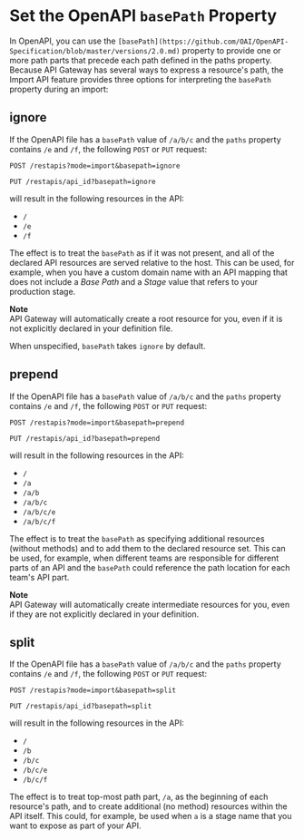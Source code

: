 # Set the OpenAPI `basePath` Property<a name="api-gateway-import-api-basePath"></a>

 In OpenAPI, you can use the `[basePath](https://github.com/OAI/OpenAPI-Specification/blob/master/versions/2.0.md)` property to provide one or more path parts that precede each path defined in the paths property\. Because API Gateway has several ways to express a resource's path, the Import API feature provides three options for interpreting the `basePath` property during an import: 

## ignore<a name="api-gateway-import-api-basePath-ignore"></a>

 If the OpenAPI file has a `basePath` value of `/a/b/c` and the `paths` property contains `/e` and `/f`, the following `POST` or `PUT` request: 

```
POST /restapis?mode=import&basepath=ignore
```

```
PUT /restapis/api_id?basepath=ignore
```

 will result in the following resources in the API: 
+ `/`
+ `/e`
+ `/f`

 The effect is to treat the `basePath` as if it was not present, and all of the declared API resources are served relative to the host\. This can be used, for example, when you have a custom domain name with an API mapping that does not include a *Base Path* and a *Stage* value that refers to your production stage\. 

**Note**  
 API Gateway will automatically create a root resource for you, even if it is not explicitly declared in your definition file\. 

 When unspecified, `basePath` takes `ignore` by default\. 

## prepend<a name="api-gateway-import-api-basePath-prepend"></a>

 If the OpenAPI file has a `basePath` value of `/a/b/c` and the `paths` property contains `/e` and `/f`, the following `POST` or `PUT` request: 

```
POST /restapis?mode=import&basepath=prepend
```

```
PUT /restapis/api_id?basepath=prepend
```

 will result in the following resources in the API: 
+ `/`
+ `/a`
+ `/a/b`
+ `/a/b/c`
+ `/a/b/c/e`
+ `/a/b/c/f`

 The effect is to treat the `basePath` as specifying additional resources \(without methods\) and to add them to the declared resource set\. This can be used, for example, when different teams are responsible for different parts of an API and the `basePath` could reference the path location for each team's API part\. 

**Note**  
 API Gateway will automatically create intermediate resources for you, even if they are not explicitly declared in your definition\. 

## split<a name="api-gateway-import-api-basePath-split"></a>

 If the OpenAPI file has a `basePath` value of `/a/b/c` and the `paths` property contains `/e` and `/f`, the following `POST` or `PUT` request: 

```
POST /restapis?mode=import&basepath=split
```

```
PUT /restapis/api_id?basepath=split
```

 will result in the following resources in the API: 
+ `/`
+ `/b`
+ `/b/c`
+ `/b/c/e`
+ `/b/c/f`

 The effect is to treat top\-most path part, `/a`, as the beginning of each resource's path, and to create additional \(no method\) resources within the API itself\. This could, for example, be used when `a` is a stage name that you want to expose as part of your API\. 